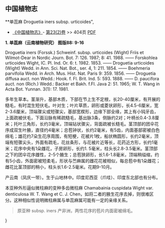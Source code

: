 
## 中国植物志

**单蕊麻 Droguetia iners subsp. urticoides",

* [《中国植物志》](http://www.iplant.cn/frps)- [第23(2)卷](http://www.iplant.cn/frps/vol/23(2)) >> 404页 [PDF](http://www.iplant.cn/frps/pdf/23(2)/404.pdf)

**1. 单蕊麻（云南植物研究）  图版88: 9-16**

Droguetia iners (Forssk.) Schweinf. subsp. urticoides (Wight) Friis et Wilmot-Dear in Nordic Journ. Bot. 7: 126. 1987; 8: 41. 1988. —— Forskohlea urticoides Wight, IC. Pl. Ind. Or. 6: t. 1982. 1853. —— Droguetia urticoides (Wight) Wedd. in Ann. Sci. Nat. Bot., ser. 4, 1: 211. 1854. —— Boehmeria parvifolia Wedd. in Arch. Mus. Hist. Nat. Paris 9: 359. 1856. —— Droguetia diffusa auct. non Wedd.: Hook. f. Fl. Brit. Ind. 5: 593. 1888. —— D. paucifora auct. non (Rich.) Wedd.: Backer et Bakh. f.Fl. Java 2: 51. 1965; W. T. Wang in Acta Bot. Yunnan. 3(1): 17. 1981.

多年生草本。茎渐升，基部木质，下部在节上生不定根，长20-40厘米，有开展的糙毛，有时混生短伏毛。叶对生；叶片草质，卵形或菱状卵形，长4.5-6厘米，宽2-3.6厘米，顶端骤尖或短骤尖，基部宽楔形，边缘下部全缘，其上有小钝牙齿，上面疏被伏毛，下面沿脉有稀疏糙毛，基出脉3条，侧脉约2对；叶柄长0.4-3.8厘米；托叶三角形，长约3毫米，顶端钻状骤尖，背面疏被长糙毛。茎顶部的团伞花序成双生叶腋，直径约4毫米；总苞钟状，长约2毫米，有5齿，内面基部密被白色绵毛；雄花约7朵生花序周围，有短梗，花被片1枚，船状椭圆形，长约2毫米，顶端有短骤尖头，外面有疏毛，花丝条形，与花被片近等长，花药近方形，长约1毫米；花序中央有1朵雌花，子房卵形，长约1. 5毫米，柱头长2.8-3.5毫米。茎顶部之下的团伞花序雌性，2-5个腋生；总苞狭卵形，长1.6-1.8毫米，顶端稍缢缩，约有5小齿，外面密被短柔毛，形状与苎麻属的雌花花被相似，每总苞中有1朵雌花；雌花比茎顶部的稍小，柱头长1.6-2.5毫米。花期9-10月。

产云南（凤庆一带）。生于山地林中。印度尼西亚（爪哇）、印度东北部也有分布。

本亚种外形逼似微柱麻的变种多齿微柱麻 Chamabainia cuspidata Wight var. denticulosa W. T. Wang et C. J. Chen，如将二者的腋生花序去掉，则很难区分。这种相似性说明微柱麻属与单蕊麻属可能有一定的亲缘关系。

> 原亚种 subsp. iners 产非洲，两性花序的苞片内面密被绵毛。

}